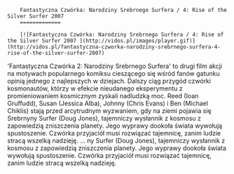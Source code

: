 
        Fantastyczna Czwórka: Narodziny Srebrnego Surfera / 4: Rise of the Silver Surfer 2007 
        =============
        
        [![Fantastyczna Czwórka: Narodziny Srebrnego Surfera / 4: Rise of the Silver Surfer 2007 ](http://vidos.pl/images/player.gif)](http://vidos.pl/fantastyczna-czworka-narodziny-srebrnego-surfera-4-rise-of-the-silver-surfer-2007)
        
        
 'Fantastyczna Czwórka 2: Narodziny Srebrnego Surfera' to drugi film akcji na motywach popularnego komiksu cieszącego się wśród fanów gatunku opinią jednego z najlepszych w dziejach. Dalszy ciąg przygód czwórki kosmonautów, którzy w efekcie nieudanego eksperymentu z promieniowaniem kosmicznym zyskali nadludzką moc. Reed (Ioan Gruffudd), Susan (Jessica Alba), Johnny (Chris Evans) i Ben (Michael Chiklis) stają przed arcytrudnym wyzwaniem, gdy na ziemi pojawia się Srebrnyny Surfer (Doug Jones), tajemniczy wysłannik z kosmosu z zapowiedzią zniszczenia planety. Jego wyprawy dookoła świata wywołują spustoszenie. Czwórka przyjaciół musi rozwiązać tajemnicę, zanim ludzie stracą wszelką nadzieję.  ... ny Surfer (Doug Jones), tajemniczy wysłannik z kosmosu z zapowiedzią zniszczenia planety. Jego wyprawy dookoła świata wywołują spustoszenie. Czwórka przyjaciół musi rozwiązać tajemnicę, zanim ludzie stracą wszelką nadzieję.
    